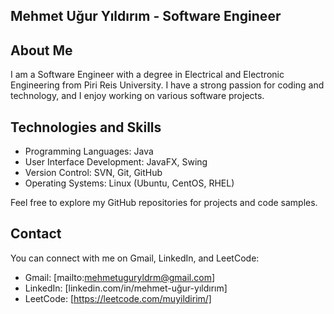 ## Mehmet Uğur Yıldırım - Software Engineer

## About Me

I am a Software Engineer with a degree in Electrical and Electronic Engineering from Piri Reis University. I have a strong passion for coding and technology, and I enjoy working on various software projects. 

## Technologies and Skills

- Programming Languages: Java
- User Interface Development: JavaFX, Swing
- Version Control: SVN, Git, GitHub
- Operating Systems: Linux (Ubuntu, CentOS, RHEL)

Feel free to explore my GitHub repositories for projects and code samples.

## Contact

You can connect with me on Gmail, LinkedIn, and LeetCode:

- Gmail: [mailto:mehmetuguryldrm@gmail.com]
- LinkedIn: [linkedin.com/in/mehmet-uğur-yıldırım]
- LeetCode: [https://leetcode.com/muyildirim/]

